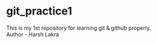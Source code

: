 # git_practice1
This is my 1st repository for learning git &amp; github properly.
<br>
Author - Harsh Lakra
